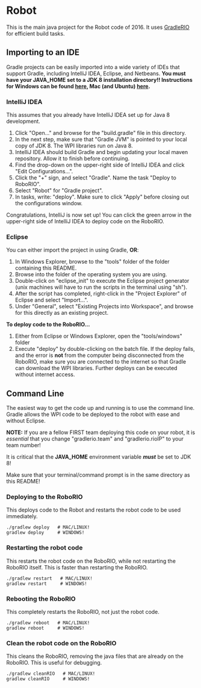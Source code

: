 # Robot
This is the main java project for the Robot code of 2016. It uses [GradleRIO](https://github.com/Open-RIO/GradleRIO) for efficient build tasks.

## Importing to an IDE
Gradle projects can be easily imported into a wide variety of IDEs that support Gradle, including IntelliJ IDEA, Eclipse, and Netbeans. **You must have your JAVA_HOME set to a JDK 8 installation directory!! Instructions for Windows can be found [here](https://confluence.atlassian.com/doc/setting-the-java_home-variable-in-windows-8895.html), Mac (and Ubuntu) [here](http://devble.com/setting-environment-variables-in-mac-mavericks/).**

### IntelliJ IDEA
This assumes that you already have IntelliJ IDEA set up for Java 8 development.

1. Click "Open..." and browse for the "build.gradle" file in this directory.
2. In the next step, make sure that "Gradle JVM" is pointed to your local copy of JDK 8. The WPI libraries run on Java 8.
3. IntelliJ IDEA should build Gradle and begin updating your local maven repository. Allow it to finish before continuing.
4. Find the drop-down on the upper-right side of IntelliJ IDEA and click "Edit Configurations...".
5. Click the "+" sign, and select "Gradle". Name the task "Deploy to RoboRIO".
6. Select "Robot" for "Gradle project".
7. In tasks, write: "deploy". Make sure to click "Apply" before closing out the configurations window.

Congratulations, IntelliJ is now set up! You can click the green arrow in the upper-right side of IntelliJ IDEA to deploy code on the RoboRIO.

### Eclipse
You can either import the project in using Gradle, **OR**:

1. In Windows Explorer, browse to the "tools" folder of the folder containing this README.
2. Browse into the folder of the operating system you are using.
3. Double-click on "eclipse_init" to execute the Eclipse project generator (unix machines will have to run the scripts in the terminal using "sh").
4. After the script has completed, right-click in the "Project Explorer" of Eclipse and select "Import...".
5. Under "General", select "Existing Projects into Workspace", and browse for this directly as an existing project.

**To deploy code to the RoboRIO...**

1. Either from Eclipse or Windows Explorer, open the "tools/windows" folder
2. Execute "deploy" by double-clicking on the batch file. If the deploy fails, and the error is **not** from the computer being disconnected from the RoboRIO, make sure you are connected to the internet so that Gradle can download the WPI libraries. Further deploys can be executed without internet access.

## Command Line
The easiest way to get the code up and running is to use the command line. Gradle allows the WPI code to be deployed to the robot with ease and without Eclipse.

__NOTE:__ If you are a fellow FIRST team deploying this code on your robot, it is _essential_ that you change "gradlerio.team" and "gradlerio.rioIP" to your team number!

It is critical that the **JAVA_HOME** environment variable ***must*** be set to JDK 8!

Make sure that your terminal/command prompt is in the same directory as this README!

### Deploying to the RoboRIO
This deploys code to the Robot and restarts the robot code to be used immediately.
```
./gradlew deploy   # MAC/LINUX!
gradlew deploy     # WINDOWS!
```

### Restarting the robot code
This restarts the robot code on the RoboRIO, while not restarting the RoboRIO itself. This is faster than restarting the RoboRIO.
```
./gradlew restart   # MAC/LINUX!
gradlew restart     # WINDOWS!
```

### Rebooting the RoboRIO
This completely restarts the RoboRIO, not just the robot code.
```
./gradlew reboot   # MAC/LINUX!
gradlew reboot     # WINDOWS!
```

### Clean the robot code on the RoboRIO
This cleans the RoboRIO, removing the java files that are already on the RoboRIO. This is useful for debugging.
```
./gradlew cleanRIO   # MAC/LINUX!
gradlew cleanRIO     # WINDOWS!
```
